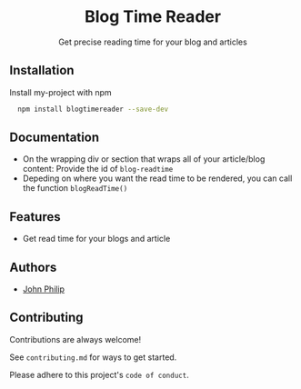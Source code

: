 

<div align="center">

<h1>Blog Time Reader</h1>

Get precise reading time for your blog and articles

</div>


## Installation

Install my-project with npm

```bash
  npm install blogtimereader --save-dev 
```
    
## Documentation

- On the wrapping div or section that wraps all of your article/blog content: Provide the id of `blog-readtime`
- Depeding on where you want the read time to be rendered, you can call the function `blogReadTime()`


  
## Features

- Get read time for  your blogs and article

  
## Authors

- [John Philip](https://www.github.com/developerphilo)

  
## Contributing

Contributions are always welcome!

See `contributing.md` for ways to get started.

Please adhere to this project's `code of conduct`.


